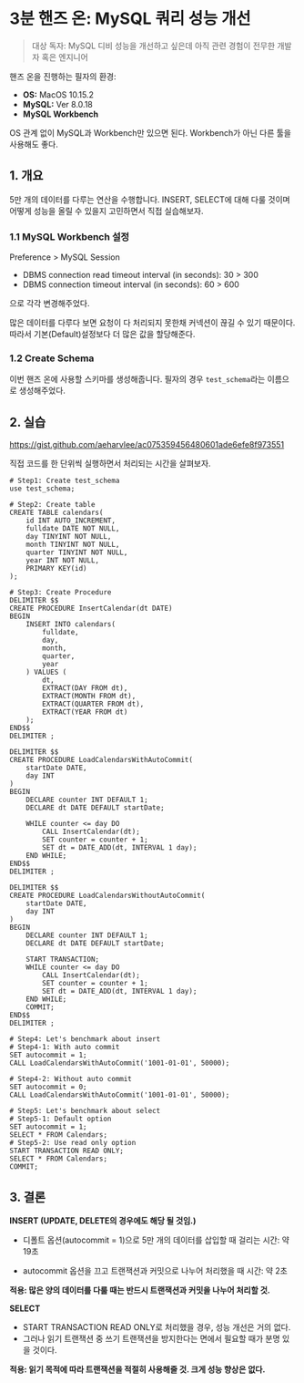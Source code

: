 # 3분 핸즈 온: MySQL 쿼리 성능 개선 

> 대상 독자: MySQL 디비 성능을 개선하고 싶은데 아직 관련 경험이 전무한 개발자 혹은 엔지니어

핸즈 온을 진행하는 필자의 환경:

* **OS:** MacOS 10.15.2
* **MySQL:** Ver 8.0.18
* **MySQL Workbench**

OS 관계 없이 MySQL과 Workbench만 있으면 된다. Workbench가 아닌 다른 툴을 사용해도 좋다.



## 1. 개요

5만 개의 데이터를 다루는 연산을 수행합니다. INSERT, SELECT에 대해 다룰 것이며 어떻게 성능을 올릴 수 있을지 고민하면서 직접 실습해보자.

### 1.1 MySQL Workbench 설정

Preference > MySQL Session

* DBMS connection read timeout interval (in seconds): 30 > 300
* DBMS connection timeout interval (in seconds): 60 > 600

으로 각각 변경해주었다.

많은 데이터를 다루다 보면 요청이 다 처리되지 못한채 커넥션이 끊길 수 있기 때문이다. 따라서 기본(Default)설정보다 더 많은 값을 할당해준다.



### 1.2 Create Schema

이번 핸즈 온에 사용할 스키마를 생성해줍니다. 필자의 경우 `test_schema`라는 이름으로 생성해주었다.



## 2. 실습

https://gist.github.com/aeharvlee/ac075359456480601ade6efe8f973551

직접 코드를 한 단위씩 실행하면서 처리되는 시간을 살펴보자.

```mysql
# Step1: Create test_schema
use test_schema;

# Step2: Create table
CREATE TABLE calendars(
	id INT AUTO_INCREMENT,
    fulldate DATE NOT NULL,
    day TINYINT NOT NULL,
    month TINYINT NOT NULL,
    quarter TINYINT NOT NULL,
    year INT NOT NULL,
    PRIMARY KEY(id)
);

# Step3: Create Procedure
DELIMITER $$
CREATE PROCEDURE InsertCalendar(dt DATE)
BEGIN
	INSERT INTO calendars(
		fulldate,
        day,
        month,
        quarter,
        year
	) VALUES (
		dt,
        EXTRACT(DAY FROM dt),
        EXTRACT(MONTH FROM dt),
        EXTRACT(QUARTER FROM dt),
        EXTRACT(YEAR FROM dt)
	);
END$$
DELIMITER ;

DELIMITER $$
CREATE PROCEDURE LoadCalendarsWithAutoCommit(
	startDate DATE,
    day INT
)
BEGIN
	DECLARE counter INT DEFAULT 1;
    DECLARE dt DATE DEFAULT startDate;
    
    WHILE counter <= day DO
		CALL InsertCalendar(dt);
        SET counter = counter + 1;
        SET dt = DATE_ADD(dt, INTERVAL 1 day);
	END WHILE;
END$$
DELIMITER ;

DELIMITER $$
CREATE PROCEDURE LoadCalendarsWithoutAutoCommit(
	startDate DATE,
    day INT
)
BEGIN
	DECLARE counter INT DEFAULT 1;
    DECLARE dt DATE DEFAULT startDate;
    
    START TRANSACTION;
    WHILE counter <= day DO
		CALL InsertCalendar(dt);
        SET counter = counter + 1;
        SET dt = DATE_ADD(dt, INTERVAL 1 day);
	END WHILE;
    COMMIT;
END$$
DELIMITER ;

# Step4: Let's benchmark about insert
# Step4-1: With auto commit
SET autocommit = 1;
CALL LoadCalendarsWithAutoCommit('1001-01-01', 50000);

# Step4-2: Without auto commit
SET autocommit = 0;
CALL LoadCalendarsWithAutoCommit('1001-01-01', 50000);

# Step5: Let's benchmark about select
# Step5-1: Default option
SET autocommit = 1;
SELECT * FROM Calendars;
# Step5-2: Use read only option
START TRANSACTION READ ONLY;
SELECT * FROM Calendars;
COMMIT;
```



## 3. 결론

**INSERT (UPDATE, DELETE의 경우에도 해당 될 것임.)**

* 디폴트 옵션(autocommit = 1)으로 5만 개의 데이터를 삽입할 때 걸리는 시간: 약 19초

* autocommit 옵션을 끄고 트랜잭션과 커밋으로 나누어 처리했을 때 시간: 약 2초

**적용: 많은 양의 데이터를 다룰 때는 반드시 트랜잭션과 커밋을 나누어 처리할 것.**



**SELECT**

* START TRANSACTION READ ONLY로 처리했을 경우, 성능 개선은 거의 없다.
* 그러나 읽기 트랜잭션 중 쓰기 트랜잭션을 방지한다는 면에서 필요할 때가 분명 있을 것이다.

**적용: 읽기 목적에 따라 트랜잭션을 적절히 사용해줄 것. 크게 성능 향상은 없다.**

